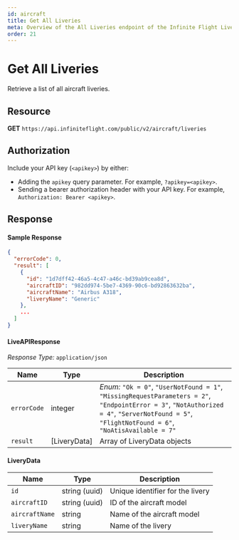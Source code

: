 ```yaml
---
id: aircraft
title: Get All Liveries
meta: Overview of the All Liveries endpoint of the Infinite Flight Live API
order: 21
---
```


# Get All Liveries

Retrieve a list of all aircraft liveries.

## Resource

**GET** `https://api.infiniteflight.com/public/v2/aircraft/liveries`

## Authorization

Include your API key (`<apikey>`) by either:

- Adding the `apikey` query parameter. For example, `?apikey=<apikey>`.
- Sending a bearer authorization header with your API key. For example, `Authorization: Bearer <apikey>`.

## Response

#### Sample Response

```json
{
  "errorCode": 0,
  "result": [
    {
      "id": "1d7dff42-46a5-4c47-a46c-bd39ab9cea8d",
      "aircraftID": "982dd974-5be7-4369-90c6-bd92863632ba",
      "aircraftName": "Airbus A318",
      "liveryName": "Generic"
    },
    ...
  ]
}
```

#### LiveAPIResponse

*Response Type:* `application/json`

| Name        | Type          | Description                                                  |
| ----------- | ------------- | ------------------------------------------------------------ |
| `errorCode` | integer       | _Enum:_ `"Ok = 0"`, `"UserNotFound = 1"`, `"MissingRequestParameters = 2"`, `"EndpointError = 3"`, `"NotAuthorized = 4"`, `"ServerNotFound = 5"`, `"FlightNotFound = 6"`, `"NoAtisAvailable = 7"` |
| `result`    | [LiveryData] | Array of LiveryData objects                                 |

#### LiveryData

| Name           | Type          | Description                      |
| -------------- | ------------- | -------------------------------- |
| `id`           | string (uuid) | Unique identifier for the livery |
| `aircraftID`   | string (uuid) | ID of the aircraft model         |
| `aircraftName` | string        | Name of the aircraft model       |
| `liveryName`   | string        | Name of the livery               |